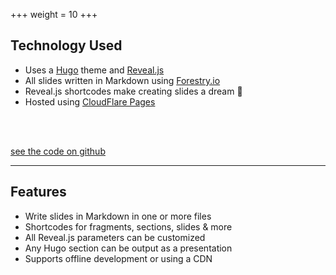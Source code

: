 +++
weight = 10
+++

## Technology Used

- Uses a [Hugo](https://gohugo.io) theme and [Reveal.js](https://revealjs.com)
- All slides written in Markdown using [Forestry.io](https://forestry.io)
- Reveal.js shortcodes make creating slides a dream 🥰
- Hosted using [CloudFlare Pages](https://pages.cloudflare.com)

<br>
<br>

[see the code on github](https://github.com/autism-101/presentations)

---

## Features

- Write slides in Markdown in one or more files
- Shortcodes for fragments, sections, slides & more
- All Reveal.js parameters can be customized
- Any Hugo section can be output as a presentation
- Supports offline development or using a CDN

